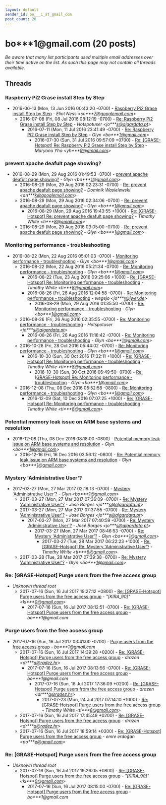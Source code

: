 ```yaml
---
layout: default
sender_id: bo___1_at_gmail_com
post_count: 20
---
```


# bo***1<span>@</span>gmail.com (20 posts)

_Be aware that many list participants used multiple email addresses over their time active on the list. As such this page may not contain all threads available._

## Threads

### Raspberry Pi2 Grase install Step by Step
+ 2016-06-13 (Mon, 13 Jun 2016 00:43:20 -0700) - [Raspberry Pi2 Grase install Step by Step](/archive/2016/06/43736131c8cfd4be74fed4018f3721a0f1315a854641a8cea0f74d41606e1531) - _Eliot Ness \<sc***7@googlemail.com\>_
  + 2016-07-08 (Fri, 08 Jul 2016 08:12:19 -0700) - [Re: Raspberry Pi2 Grase install Step by Step](/archive/2016/07/73f5350ed18b43bb2fe8e163714e5e0ee857b5ae72142ef5e193cb0b6198d93a) - _Hotspotuser \<jo***s@algardata.pt\>_
    + 2016-07-11 (Mon, 11 Jul 2016 23:41:49 -0700) - [Re: Raspberry Pi2 Grase install Step by Step](/archive/2016/07/69bfb7dfb64e78dbf91d33c113dc37929ba9d0af9f8f493e23d1a4c9f223ba6e) - _Glyn \<bo***1@gmail.com\>_
      + 2016-07-30 (Sun, 31 Jul 2016 09:57:09 +0700) - [Re: [GRASE-Hotspot] Re: Raspberry Pi2 Grase install Step by Step](/archive/2016/07/246a2cbbb692f5bc930413ab1c0de920445535e1c07d3bd5cdae8b0ee90b0877) - _Maryono Yho \<yh***9@gmail.com\>_

### prevent apache deafult page showing?
+ 2016-08-29 (Mon, 29 Aug 2016 01:49:53 -0700) - [prevent apache deafult page showing?](/archive/2016/08/92b85cca293dd9a17dbbe78d287d2bebdd6528e4c39ed9cfb77a1dd537ba727b) - _Glyn \<bo***1@gmail.com\>_
  + 2016-08-29 (Mon, 29 Aug 2016 02:23:31 -0700) - [Re: prevent apache deafult page showing?](/archive/2016/08/eea9d2d42984d33a9542d70cc34f62fb1741a16661856137d3b51b88251b80fa) - _Dominik Wasielewski \<an***k@googlemail.com\>_
  + 2016-08-29 (Mon, 29 Aug 2016 02:34:06 -0700) - [Re: prevent apache deafult page showing?](/archive/2016/08/9eadea6ddbea7646e5e49f17db314ac84166d87ea31d5d20cfefc3aa5a7076ab) - _Glyn \<bo***1@gmail.com\>_
    + 2016-08-29 (Mon, 29 Aug 2016 19:43:55 +1000) - [Re: [GRASE-Hotspot] Re: prevent apache deafult page showing?](/archive/2016/08/e93d9d92b34f88fdd69c0702fac1f29d5fd9b0c528b5b752057417669c0f50c1) - _Timothy White \<ti***8@gmail.com\>_
  + 2016-08-29 (Mon, 29 Aug 2016 03:05:00 -0700) - [Re: prevent apache deafult page showing?](/archive/2016/08/5cb57b2c268138fa12aade6a7f5446d74bcbc8104558eea32c29d2ce5d6907de) - _Glyn \<bo***1@gmail.com\>_

### Monitoring performance - troubleshooting
+ 2016-08-22 (Mon, 22 Aug 2016 05:01:03 -0700) - [Monitoring performance - troubleshooting](/archive/2016/08/18bb86f20c08e88838f219caacc552c4a46cfa4b7a2618b80963df483b6d766d) - _Glyn \<bo***1@gmail.com\>_
  + 2016-08-22 (Mon, 22 Aug 2016 05:21:34 -0700) - [Re: Monitoring performance - troubleshooting](/archive/2016/08/66312b17adb4f3b06017f369cfafba28e88c811354888e664f0106af4a33b471) - _Glyn \<bo***1@gmail.com\>_
    + 2016-08-22 (Tue, 23 Aug 2016 09:25:06 +1000) - [Re: [GRASE-Hotspot] Re: Monitoring performance - troubleshooting](/archive/2016/08/2ddc3780c0d4e29771739a191d488c158dffeeb63e8cf0434e9b259cf726a627) - _Timothy White \<ti***8@gmail.com\>_
    + 2016-08-26 (Fri, 26 Aug 2016 12:04:58 -0700) - [Re: Monitoring performance - troubleshooting](/archive/2016/08/03d5c8af5a411ce7f2b4f35976666dbc4565f0bc590219d89f698f0ec06dc364) - _wegejo \<jo***r@jwer.de\>_
      + 2016-08-29 (Mon, 29 Aug 2016 01:35:50 -0700) - [Re: Monitoring performance - troubleshooting](/archive/2016/08/a4eb35985d85e988ee5d4fc50885ac463305a2cc6b1d6763db09f03ccbc06a4d) - _Glyn \<bo***1@gmail.com\>_
  + 2016-08-26 (Fri, 26 Aug 2016 02:35:55 -0700) - [Re: Monitoring performance - troubleshooting](/archive/2016/08/645a6c1ee089586f0dfc723f6695cb6b97065766fe93a0dc95948217d7cdaed6) - _Hotspotuser \<jo***s@algardata.pt\>_
    + 2016-08-26 (Fri, 26 Aug 2016 11:16:42 -0700) - [Re: Monitoring performance - troubleshooting](/archive/2016/08/9ad3b907871a5b4e9d3e94d80adddef56d84f8bb4a34b59b40c86c4abf30ffe1) - _Glyn \<bo***1@gmail.com\>_
  + 2016-10-28 (Fri, 28 Oct 2016 05:44:02 -0700) - [Re: Monitoring performance - troubleshooting](/archive/2016/10/d35faad0e0334a39c6e921c33c669797b1adb083eb3899e0b5fb630f9b718fda) - _Glyn \<bo***1@gmail.com\>_
    + 2016-10-30 (Sun, 30 Oct 2016 17:32:11 +1000) - [Re: [GRASE-Hotspot] Re: Monitoring performance - troubleshooting](/archive/2016/10/fecdaade924be5eaa158d5e80a3995315ac129ff45b9c1c6c92d3badfd08787a) - _Timothy White \<ti***8@gmail.com\>_
      + 2016-10-30 (Sun, 30 Oct 2016 06:49:50 -0700) - [Re: [GRASE-Hotspot] Re: Monitoring performance - troubleshooting](/archive/2016/10/6c2a8b48387b42b31eef3208e131f7011cf7c0cab96906e67dc1626cc755b857) - _Glyn \<bo***1@gmail.com\>_
  + 2016-12-08 (Thu, 08 Dec 2016 05:52:58 -0800) - [Re: Monitoring performance - troubleshooting](/archive/2016/12/52a3aff0168f48a9d157ac8fa9a2e52330c3ee027d6d050648c1a0debb1eb28a) - _Glyn \<bo***1@gmail.com\>_
    + 2016-12-09 (Sat, 10 Dec 2016 07:07:25 +1000) - [Re: [GRASE-Hotspot] Re: Monitoring performance - troubleshooting](/archive/2016/12/73aaa3f154647483432b2d9c15e83ffad63925309b83a78fa148e695b125c8d3) - _Timothy White \<ti***8@gmail.com\>_

### Potential memory leak issue on ARM base systems and resolution
+ 2016-12-08 (Thu, 08 Dec 2016 08:18:00 -0800) - [Potential memory leak issue on ARM base systems and resolution](/archive/2016/12/c2c9279fd2b12cb7be86af24c2de4b81719e2eea89d3d5c9ad8838b69d53070d) - _Glyn \<bo***1@gmail.com\>_
  + 2016-12-16 (Fri, 16 Dec 2016 03:56:12 -0800) - [Re: Potential memory leak issue on ARM base systems and resolution](/archive/2016/12/977fd5220d0602907e9e947f62d9b0d1adeced7b8d723e25b0c6bc06af5f9d74) - _Glyn \<bo***1@gmail.com\>_

### Mystery 'Administrative User'?
+ 2017-03-27 (Mon, 27 Mar 2017 02:18:13 -0700) - [Mystery 'Administrative User'?](/archive/2017/03/73cb4242f1db8d0b395a12dcf5656167f4fc3ced604fb1946416dbbf4e928f08) - _Glyn \<bo***1@gmail.com\>_
  + 2017-03-27 (Mon, 27 Mar 2017 07:36:09 -0700) - [Re: Mystery 'Administrative User'?](/archive/2017/03/f74e2f3f6d486fa302da86e2fb723f84e48535629abd38996c3fb2759ab64c9b) - _José Borges \<jo***s@algardata.pt\>_
  + 2017-03-27 (Mon, 27 Mar 2017 07:37:55 -0700) - [Re: Mystery 'Administrative User'?](/archive/2017/03/a58ddabf113b22019d0b389c676cbd2dcac91c273c2c975654168f1a375207e8) - _José Borges \<jo***s@algardata.pt\>_
    + 2017-03-27 (Mon, 27 Mar 2017 07:40:59 -0700) - [Re: Mystery 'Administrative User'?](/archive/2017/03/f6329e8218d27056a9c0ea0f78dd0ef9012018b2d8798635f1b75c3117179099) - _José Borges \<jo***s@algardata.pt\>_
      + 2017-03-27 (Mon, 27 Mar 2017 08:46:53 -0700) - [Re: Mystery 'Administrative User'?](/archive/2017/03/fb65518626a401cc533fc0faedf0e214f7c036363b45c9a3beb6172b0216a4a5) - _Glyn \<bo***1@gmail.com\>_
        + 2017-03-27 (Tue, 28 Mar 2017 06:22:23 +1000) - [Re: [GRASE-Hotspot] Re: Mystery 'Administrative User'?](/archive/2017/03/8ed45a3712633768f6e2b4d6db42ee09284af7e4d2c8f2f0f0e55cb19f1f5822) - _Timothy White \<ti***8@gmail.com\>_
  + 2017-03-28 (Tue, 28 Mar 2017 07:39:38 -0700) - [Re: Mystery 'Administrative User'?](/archive/2017/03/ba805bfce12f52807acde7da7e802cfd6be3ab5b433390deb6c5cc9adba49bbc) - _Glyn \<bo***1@gmail.com\>_

### Re: [GRASE-Hotspot] Purge users from the free access group
+ _Unknown thread root_
  + 2017-07-16 (Sun, 16 Jul 2017 19:27:12 +0800) - [Re: [GRASE-Hotspot] Purge users from the free access group](/archive/2017/07/5e5cabf80921af620acae02ba8bf25630613ba3d8242eefb98e943d13b80ed6f) - _"[KIRA_90]" \<ki***0@gmail.com\>_
    + 2017-07-16 (Sun, 16 Jul 2017 08:12:51 -0700) - [Re: [GRASE-Hotspot] Purge users from the free access group](/archive/2017/07/de5d780a50072a742857a0a4cf5ac9d434617d6322778a39665314ca2d21e819) - _bo***1@gmail.com_

### Purge users from the free access group
+ 2017-07-16 (Sun, 16 Jul 2017 03:41:00 -0700) - [Purge users from the free access group](/archive/2017/07/01fff6037981124de053a8f15f41a9b3d89b863023f73598636bfc3e517f566f) - _bo***1@gmail.com_
  + 2017-07-16 (Sun, 16 Jul 2017 14:39:28 +0200) - [Re: [GRASE-Hotspot] Purge users from the free access group](/archive/2017/07/7811808271d2d7d01039cd76b0e7b5ae5973ae884f56b26ce5543f85f949cbf5) - _drazen \<dr***a@radez.hr\>_
    + 2017-07-16 (Sun, 16 Jul 2017 08:13:56 -0700) - [Re: [GRASE-Hotspot] Purge users from the free access group](/archive/2017/07/832df8639546b046789487f962b1926dc84272af5c75aeeaacff78fda4ef51eb) - _bo***1@gmail.com_
      + 2017-07-16 (Sun, 16 Jul 2017 17:36:09 +0200) - [Re: [GRASE-Hotspot] Purge users from the free access group](/archive/2017/07/d6b45aca1d16da519cb63e51312c825ae163da003e9f526dea2ff625499aeb34) - _drazen \<dr***a@radez.hr\>_
        + 2017-07-23 (Mon, 24 Jul 2017 07:14:10 +1000) - [Re: [GRASE-Hotspot] Purge users from the free access group](/archive/2017/07/de1863b3deab87500b0e59076faf08feffe93c0604279aa0b2c5d9ccb3725781) - _Timothy White \<ti***8@gmail.com\>_
  + 2017-07-16 (Sun, 16 Jul 2017 17:45:49 +0200) - [Re: [GRASE-Hotspot] Purge users from the free access group](/archive/2017/07/5d3861534382e9e1b89e426fa25370e273568cc14a95d3d1081588eaf0dec930) - _drazen \<dr***a@radez.hr\>_
  + 2017-07-16 (Sun, 16 Jul 2017 18:59:14 +0300) - [Re: [GRASE-Hotspot] Purge users from the free access group](/archive/2017/07/ddff44e71bd1987dfd55c74a01d31853fd4a4951b38085b66ea0a17524f2d52f) - _emre erdoğan \<po***e@gmail.com\>_

### Re: [GRASE-Hotspot] Purge users from the free access group
+ _Unknown thread root_
  + 2017-07-16 (Sun, 16 Jul 2017 19:26:05 +0800) - [Re: [GRASE-Hotspot] Purge users from the free access group](/archive/2017/07/2a5f0ad121b7dc82fb74b4ae70b2a9a529ca09f765143b0b64ccee2a8067bc94) - _"[KIRA_90]" \<ki***0@gmail.com\>_
    + 2017-07-16 (Sun, 16 Jul 2017 08:15:00 -0700) - [Re: [GRASE-Hotspot] Purge users from the free access group](/archive/2017/07/5f1f6abad3427030a865f32ec40ee9124e1fafdb00801bd36db3fda768f1317d) - _bo***1@gmail.com_

